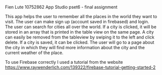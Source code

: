 Fien Lute
10752862
App Studio 
pset6 - final assignment

This app helps the user to remember all the places in the world they want to visit. The user can make sign up (account saved in firebased) and login. The user can search for cities all over the world. If a city is clicked, it will be stored in an array that is printed in the table view on the same page. A city can easily be removed from the tableview by swiping it to the left and click delete. If a city is saved, it can be clicked. The user will go to a page about the city in which they will find more information about the city and the current weather of the place. 

To use Firebase correctly I used a tutorial from the website https://www.raywenderlich.com/139322/firebase-tutorial-getting-started-2
